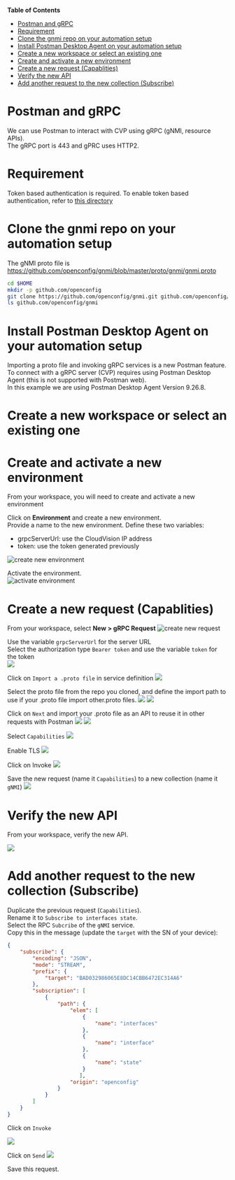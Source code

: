 **Table of Contents**

- [Postman and gRPC](#postman-and-grpc)
- [Requirement](#requirement)
- [Clone the gnmi repo on your automation setup](#clone-the-gnmi-repo-on-your-automation-setup)
- [Install Postman Desktop Agent on your automation setup](#install-postman-desktop-agent-on-your-automation-setup)
- [Create a new workspace or select an existing one](#create-a-new-workspace-or-select-an-existing-one)
- [Create and activate a new environment](#create-and-activate-a-new-environment)
- [Create a new request (Capablities)](#create-a-new-request-capablities)
- [Verify the new API](#verify-the-new-api)
- [Add another request to the new collection (Subscribe)](#add-another-request-to-the-new-collection-subscribe)

# Postman and gRPC

We can use Postman to interact with CVP using gRPC (gNMI, resource APIs).  
The gRPC port is 443 and gPRC uses HTTP2.  

# Requirement

Token based authentication is required. To enable token based authentication, refer to [this directory](../Token%20based%20authentication)

# Clone the gnmi repo on your automation setup

The gNMI proto file is https://github.com/openconfig/gnmi/blob/master/proto/gnmi/gnmi.proto

```bash
cd $HOME  
mkdir -p github.com/openconfig
git clone https://github.com/openconfig/gnmi.git github.com/openconfig/gnmi  
ls github.com/openconfig/gnmi
```

# Install Postman Desktop Agent on your automation setup

Importing a proto file and invoking gRPC services is a new Postman feature.  
To connect with a gRPC server (CVP) requires using Postman Desktop Agent (this is not supported with Postman web).  
In this example we are using Postman Desktop Agent Version 9.26.8.

# Create a new workspace or select an existing one

# Create and activate a new environment

From your workspace, you will need to create and activate a new environment  

Click on **Environment** and create a new environment.  
Provide a name to the new environment.
Define these two variables:

- grpcServerUrl: use the CloudVision IP address
- token: use the token generated previously

![create new environment](../Images/postman-gnmi-new-env.png)

Activate the environment.  
![activate environment](../Images/postman-gnmi-activate-env.png)

# Create a new request (Capablities)

From your workspace, select **New > gRPC Request**
![create new request](../Images/postman-gnmi-new-collection.png)

Use the variable `grpcServerUrl` for the server URL  
Select the authorization type `Bearer token`  and use the variable `token` for the token  
![](../Images/gnmi-postman-new.png)

Click on `Import a .proto file` in service definition
![](../Images/gnmi-postman-service-definition-1.png)

Select the proto file from the repo you cloned, and define the import path to use if your .proto file import other.proto files.
![](../Images/gnmi-postman-service-definition-2.png)
![](../Images/gnmi-postman-service-definition-3.png)

Click on `Next` and import your .proto file as an API to reuse it in other requests with Postman
![](../Images/gnmi-postman-service-definition-4.png)
![](../Images/gnmi-postman-service-definition-5.png)

Select `Capabilities`
![](../Images/gnmi-postman-service-definition-6.png)

Enable TLS
![](../Images/gnmi-postman-enable-tls-1.png)

Click on Invoke
![](../Images/gnmi-postman-capabilities.png)

Save the new request (name it `Capabilities`) to a new collection (name it `gNMI`)
![](../Images/save.png)

# Verify the new API

From your workspace, verify the new API.

![](../Images/gnmi-postman-api-definition-1.png)

# Add another request to the new collection (Subscribe)

Duplicate the previous request (`Capabilities`).  
Rename it to `Subscribe to interfaces state`.  
Select the RPC `Subcribe` of the `gNMI` service.  
Copy this in the message (update the `target` with the SN of your device):

```json
{
    "subscribe": {
        "encoding": "JSON",
        "mode": "STREAM",
        "prefix": {
            "target": "BAD032986065E8DC14CBB6472EC314A6"
        },
        "subscription": [
            {
                "path": {
                    "elem": [
                        {
                            "name": "interfaces"
                        },
                        {
                            "name": "interface"
                        },
                        {
                            "name": "state"
                        }
                       ],
                    "origin": "openconfig"
                }
            }
        ]
    }
}
```

Click on `Invoke`

![](../Images/subscribe.png)

Click on `Send`
![](../Images/invoke-send.png)

Save this request.  